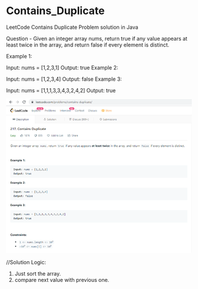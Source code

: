 # Contains_Duplicate
LeetCode Contains Duplicate Problem solution in Java

Question - 
Given an integer array nums, return true if any value appears at least twice in the array, and return false if every element is distinct.

 

Example 1:

Input: nums = [1,2,3,1]
Output: true
Example 2:

Input: nums = [1,2,3,4]
Output: false
Example 3:

Input: nums = [1,1,1,3,3,4,3,2,4,2]
Output: true

![Question](question.png?raw=true "Question")

//Solution Logic:
1. Just sort the array.
2. compare next value with previous one. 